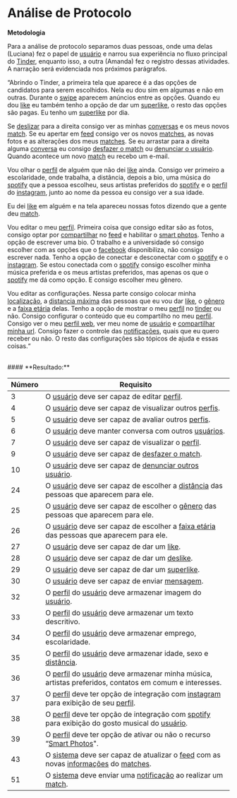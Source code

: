 # Análise de Protocolo

<b>Metodologia</b>

Para a análise de protocolo separamos duas pessoas, onde uma delas (Luciana) fez o papel de [usuário](/modelagem/lexicos#usuario) e narrou sua experiência no fluxo principal do [Tinder](/modelagem/lexicos#tinder), enquanto isso, a outra (Amanda) fez o registro dessas atividades. A narração será evidenciada nos próximos parágrafos.

“Abrindo o Tinder, a primeira tela que aparece é a das opções de candidatos para serem escolhidos. Nela eu dou sim em algumas  e não em outras. Durante o [swipe](/modelagem/lexicos#swipe) aparecem anúncios entre as opções. Quando eu dou [like](/modelagem/lexicos#like) eu também tenho a opção de dar um [superlike](/modelagem/lexicos#super-like), o resto das opções são pagas. Eu tenho um [superlike](/modelagem/lexicos#super-like) por dia.

Se [deslizar](/modelagem/lexicos#swipe) para a direita consigo ver as minhas [conversas](/modelagem/lexicos#chat) e os meus novos [match](/modelagem/lexicos#match). Se eu apertar em [feed](/modelagem/lexicos#feed) consigo ver os novos [matches](/modelagem/lexicos#match), as novas fotos e as alterações dos meus [matches](/modelagem/lexicos#match). Se eu arrastar para a direita alguma [conversa](/modelagem/lexicos#chat) eu consigo [desfazer o match](/modelagem/lexicos#desfazer-match) ou [denunciar o usuário](/modelagem/lexicos#denunciar-usuario). Quando acontece um novo [match](/modelagem/lexicos#match) eu recebo um e-mail.

Vou olhar o [perfil](/modelagem/lexicos#perfil) de alguém que não dei [like](/modelagem/lexicos#like) ainda. Consigo ver primeiro a escolaridade, onde trabalha, a distância, depois a bio, uma música do [spotify](/modelagem/lexicos#spotify) que a pessoa escolheu, seus artistas preferidos do [spotify](/modelagem/lexicos#spotify) e o [perfil](/modelagem/lexicos#perfil) do [instagram](/modelagem/lexicos#instagram), junto ao nome da pessoa eu consigo ver a sua idade.

Eu dei [like](/modelagem/lexicos#like) em alguém e na tela apareceu nossas fotos dizendo que a gente deu [match](/modelagem/lexicos#match).

Vou editar o meu [perfil](/modelagem/lexicos#perfil). Primeira coisa que consigo editar são as fotos, consigo optar por [compartilhar](/modelagem/lexicos#compartilhar) no [feed](/modelagem/lexicos#feed) e habilitar o [smart photos](/modelagem/lexicos#smart-photos). Tenho a opção de escrever uma bio. O trabalho e a universidade só consigo escolher com as opções que o [facebook](/modelagem/lexicos#facebook) disponibiliza, não consigo escrever nada. Tenho a opção de conectar e desconectar com o [spotify](/modelagem/lexicos#spotify) e o [instagram](/modelagem/lexicos#instagram). Se estou conectada com o [spotify](/modelagem/lexicos#spotify) consigo escolher minha música preferida e os meus artistas preferidos, mas apenas os que o [spotify](/modelagem/lexicos#spotify) me dá como opção. E consigo escolher meu gênero.

Vou editar as configurações. Nessa parte consigo colocar minha [localização](/modelagem/lexicos#localizacao), a [distancia máxima](/modelagem/lexicos#distancia-maxima) das pessoas que eu vou dar [like](/modelagem/lexicos#like), o [gênero](/modelagem/lexicos#genero) e a [faixa etária](/modelagem/lexicos#faixa-etaria) delas. Tenho a opção de mostrar o meu [perfil](/modelagem/lexicos#perfil) no [tinder](/modelagem/lexicos#tinder) ou não. Consigo configurar o conteúdo que eu compartilho no meu [perfil](/modelagem/lexicos#perfil). Consigo ver o meu [perfil web](/modelagem/lexicos#perfil-web), ver meu nome de [usuário](/modelagem/lexicos#usuario) e [compartilhar minha url](/modelagem/lexicos#compartilhar-minha-url). Consigo fazer o controle das [notificações](/modelagem/lexicos#notificacoes), quais que eu quero receber ou não. O resto das configurações são tópicos de ajuda e essas coisas.“

<br>
#### **Resultado:**


| Número | Requisito                                                    |
| :----- | ------------------------------------------------------------ |
| 3      | O [usuário](/modelagem/lexicos#usuario) deve ser capaz de editar [perfil](/modelagem/lexicos#perfil).                   |
| 4      | O [usuário](/modelagem/lexicos#usuario) deve ser capaz de visualizar outros [perfis](/modelagem/lexicos#perfil).        |
| 5      | O [usuário](/modelagem/lexicos#usuario) deve ser capaz de avaliar outros [perfis](/modelagem/lexicos#perfil).           |
| 6      | O [usuário](/modelagem/lexicos#usuario) deve manter conversa com outros [usuários](/modelagem/lexicos#usuario).          |
| 7      | O [usuário](/modelagem/lexicos#usuario) deve ser capaz de visualizar o [perfil](/modelagem/lexicos#perfil).               |
| 9      | O [usuário](/modelagem/lexicos#usuario) deve ser capaz de [desfazer o match](/modelagem/lexicos#desfazer-match).                |
| 10     | O [usuário](/modelagem/lexicos#usuario) deve ser capaz de [denunciar outros usuário](/modelagem/lexicos#denunciar-usuario).         |
| 24     | O [usuário](/modelagem/lexicos#usuario) deve ser capaz de escolher a [distância](/modelagem/lexicos#distancia) das pessoas que aparecem para ele. |
| 25     | O [usuário](/modelagem/lexicos#usuario) deve ser capaz de escolher o [gênero](/modelagem/lexicos#genero) das pessoas que aparecem para ele. |
| 26     | O [usuário](/modelagem/lexicos#usuario) deve ser capaz de escolher a [faixa etária](/modelagem/lexicos#faixa-etaria) das pessoas que aparecem para ele. |
| 27     | O [usuário](/modelagem/lexicos#usuario) deve ser capaz de dar um [like](/modelagem/lexicos#like).                     |
| 28     | O [usuário](/modelagem/lexicos#usuario) deve ser capaz de dar um [deslike](/modelagem/lexicos#deslike).                  |
| 29     | O [usuário](/modelagem/lexicos#usuario) deve ser capaz de dar um [superlike](/modelagem/lexicos#super-like).                |
| 30     | O [usuário](/modelagem/lexicos#usuario) deve ser capaz de enviar [mensagem](/modelagem/lexicos#mensagem).                 |
| 32     | O [perfil](/modelagem/lexicos#perfil) do [usuário](/modelagem/lexicos#usuario) deve armazenar imagem do [usuário](/modelagem/lexicos#usuario).        |
| 33     | O [perfil](/modelagem/lexicos#perfil) do [usuário](/modelagem/lexicos#usuario) deve armazenar um texto descritivo.      |
| 34     | O [perfil](/modelagem/lexicos#perfil) do [usuário](/modelagem/lexicos#usuario) deve armazenar emprego, escolaridade.    |
| 35     | O [perfil](/modelagem/lexicos#perfil) do [usuário](/modelagem/lexicos#usuario) deve armazenar idade, sexo e [distância](/modelagem/lexicos#distancia).  |
| 36     | O [perfil](/modelagem/lexicos#perfil) do [usuário](/modelagem/lexicos#usuario) deve armazenar minha música, artistas preferidos, contatos em comum e interesses. |
| 37     | O [perfil](/modelagem/lexicos#perfil) deve ter opção de integração com [instagram](/modelagem/lexicos#instagram) para exibição de seu [perfil](/modelagem/lexicos#perfil). |
| 38     | O [perfil](/modelagem/lexicos#perfil) deve ter opção de integração com [spotify](/modelagem/lexicos#spotify) para exibição do gosto musical do [usuário](/modelagem/lexicos#usuario). |
| 39     | O [perfil](/modelagem/lexicos#perfil) deve ter opção de ativar ou não o recurso “[Smart Photos](/modelagem/lexicos#smart-photos)". |
| 43     | O [sistema](/modelagem/lexicos#sistema) deve ser capaz de atualizar o [feed](/modelagem/lexicos#feed) com as novas [informações](/modelagem/lexicos#info) do [matches](/modelagem/lexicos#match). |
| 51     | O [sistema](/modelagem/lexicos#sistema) deve enviar uma [notificação](/modelagem/lexicos#notificacao) ao realizar um [match](/modelagem/lexicos#match).  |

<br>
